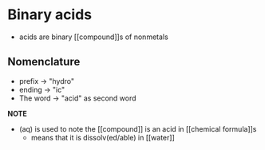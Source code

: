 # Binary acids
- acids are binary [[compound]]s of nonmetals

## Nomenclature
- prefix -> "hydro"
- ending -> "ic"
- The word -> "acid" as second word

**NOTE**
- (aq) is used to note the [[compound]] is an acid in [[chemical formula]]s
	- means that it is dissolv(ed/able) in [[water]]